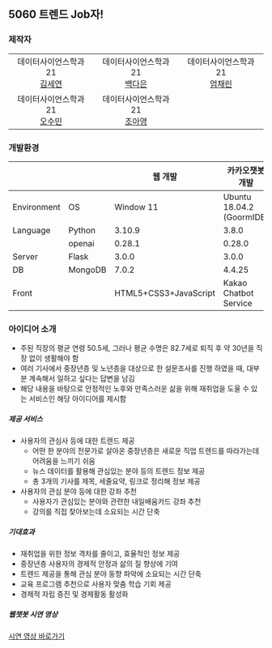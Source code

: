 ## 5060 트렌드 Job자!
### 제작자
<table>
  <tr>
    <td align=center>
      데이터사이언스학과 21 <br>  
      <a href="https://github.com/seyeon78">김세연</a>
    </td>
    <td align=center>
      데이터사이언스학과 21 <br>
      <a href="https://github.com/nuebaek">백다은</a>
    </td>
    <td align=center>
      데이터사이언스학과 21 <br>
      <a href="https://github.com/cloveomr">엄채린</a>
    </td>
  </tr>
  <tr>
    <td align=center>
      데이터사이언스학과 21 <br>
      <a href="https://github.com/HopesofApril">오수민</a>
    </td>
    <td align=center>
       데이터사이언스학과 21 <br>
      <a href="https://github.com/cAhyoung">조아영</a>
    </td>
  </tr>
</table>

### 개발환경
|||웹 개발|카카오챗봇 개발|
|---|---|---|---|
|Environment|OS|Window 11|Ubuntu 18.04.2 (GoormIDE)|
|Language|Python|3.10.9|3.8.0|
||openai|0.28.1|0.28.0|
|Server|Flask|3.0.0|3.0.0|
|DB|MongoDB|7.0.2|4.4.25|
|Front||HTML5+CSS3+JavaScript|Kakao Chatbot Service|

### 아이디어 소개
- 주된 직장의 평균 연령 50.5세, 그러나 평균 수명은 82.7세로 퇴직 후 약 30년을 직장 없이 생활해야 함
- 여러 기사에서 중장년층 및 노년층을 대상으로 한 설문조사를 진행 하였을 때, 대부분 계속해서 일하고 싶다는 답변을 남김
- 해당 내용을 바탕으로 안정적인 노후와 만족스러운 삶을 위해 재취업을 도울 수 있는 서비스인 해당 아이디어를 제시함
##### 제공 서비스
- 사용자의 관심사 등에 대한 트렌드 제공
  - 어떤 한 분야의 전문가로 살아온 중장년층은 새로운 직업 트렌드를 따라가는데 어려움을 느끼기 쉬움
  - 뉴스 데이터를 활용해 관심있는 분야 등의 트렌드 정보 제공
  - 총 3개의 기사를 제목, 세줄요약, 링크로 정리해 정보 제공
- 사용자의 관심 분야 등에 대한 강좌 추천
  - 사용자가 관심있는 분야와 관련한 내일배움카드 강좌 추천
  - 강의를 직접 찾아보는데 소요되는 시간 단축

##### 기대효과
- 재취업을 위한 정보 격차를 줄이고, 효율적인 정보 제공
- 중장년층 사용자의 경제적 안정과 삶의 질 향상에 기여
- 트렌드 제공을 통해 관심 분야 동향 파악에 소요되는 시간 단축
- 교육 프로그램 추천으로 사용자 맞춤 학습 기회 제공
- 경제적 자립 증진 및 경제활동 활성화
##### 웹챗봇 시연 영상
<a href="https://www.youtube.com/watch?v=Vb5ykw8FV-o">시연 영상 바로가기</a>
